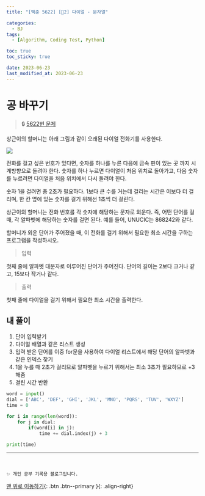 ```yaml
---
title: "[백준 5622] [🤎2] 다이얼 - 문자열"

categories:
  - BJ
tags:
  - [Algorithm, Coding Test, Python]

toc: true
toc_sticky: true

date: 2023-06-23
last_modified_at: 2023-06-23
---
```


# 공 바꾸기

> 🔒 [5622번 문제](https://www.acmicpc.net/problem/5622)

상근이의 할머니는 아래 그림과 같이 오래된 다이얼 전화기를 사용한다.

![](https://upload.acmicpc.net/9c88dd24-3a4c-4a09-bc50-e6496958214d/-/preview/)

전화를 걸고 싶은 번호가 있다면, 숫자를 하나를 누른 다음에 금속 핀이 있는 곳 까지 시계방향으로 돌려야 한다. 숫자를 하나 누르면 다이얼이 처음 위치로 돌아가고, 다음 숫자를 누르려면 다이얼을 처음 위치에서 다시 돌려야 한다.

숫자 1을 걸려면 총 2초가 필요하다. 1보다 큰 수를 거는데 걸리는 시간은 이보다 더 걸리며, 한 칸 옆에 있는 숫자를 걸기 위해선 1초씩 더 걸린다.

상근이의 할머니는 전화 번호를 각 숫자에 해당하는 문자로 외운다. 즉, 어떤 단어를 걸 때, 각 알파벳에 해당하는 숫자를 걸면 된다. 예를 들어, UNUCIC는 868242와 같다.

할머니가 외운 단어가 주어졌을 때, 이 전화를 걸기 위해서 필요한 최소 시간을 구하는 프로그램을 작성하시오.

> 입력

첫째 줄에 알파벳 대문자로 이루어진 단어가 주어진다. 단어의 길이는 2보다 크거나 같고, 15보다 작거나 같다.

> 출력

첫째 줄에 다이얼을 걸기 위해서 필요한 최소 시간을 출력한다.

## 내 풀이

1. 단어 입력받기
2. 다이얼 배열과 같은 리스트 생성
3. 입력 받은 단어를 이중 for문을 사용하여 다이얼 리스트에서 해당 단어의 알파벳과 같은 인덱스 찾기
4. 1을 누를 때 2초가 걸리므로 알파벳을 누르기 위해서는 최소 3초가 필요하므로 +3 해줌
5. 걸린 시간 반환

```python
word = input()
dial = ['ABC', 'DEF', 'GHI', 'JKL', 'MNO', 'PQRS', 'TUV', 'WXYZ']
time = 0

for i in range(len(word)):
    for j in dial:
        if(word[i] in j):
            time += dial.index(j) + 3

print(time)
```

---

<br>

    ✨ 개인 공부 기록용 블로그입니다.

[맨 위로 이동하기](#){: .btn .btn--primary }{: .align-right}
